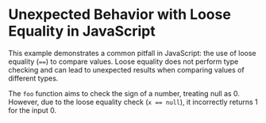 # Unexpected Behavior with Loose Equality in JavaScript

This example demonstrates a common pitfall in JavaScript: the use of loose equality (`==`) to compare values. Loose equality does not perform type checking and can lead to unexpected results when comparing values of different types.

The `foo` function aims to check the sign of a number, treating null as 0. However, due to the loose equality check (`x == null`), it incorrectly returns 1 for the input 0.